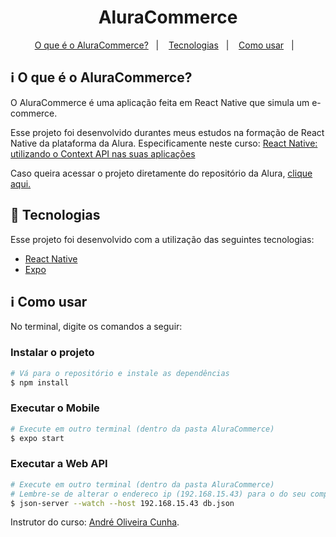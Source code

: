 <h1 align="center"> 
	AluraCommerce
</h1>

<p align="center">
  <a href="#information_source-o-que-é-o-aluracommerce">O que é o AluraCommerce?</a>&nbsp;&nbsp;&nbsp;|&nbsp;&nbsp;&nbsp;
  <a href="#rocket-Tecnologias">Tecnologias</a>&nbsp;&nbsp;&nbsp;|&nbsp;&nbsp;&nbsp;
  <a href="#information_source-como-usar">Como usar</a>&nbsp;&nbsp;&nbsp;|&nbsp;&nbsp;&nbsp;
</p>

## :information_source: O que é o AluraCommerce?

O AluraCommerce é uma aplicação feita em React Native que simula um e-commerce.

Esse projeto foi desenvolvido durantes meus estudos na formação de React Native da plataforma da Alura. Especificamente neste curso:
<a href="https://www.alura.com.br/curso-online-react-native-context-api-aplicacoes">React Native: utilizando o Context API nas suas aplicações</a>

Caso queira acessar o projeto diretamente do repositório da Alura, <a href="https://github.com/alura-cursos/react-native-context-api/tree/projeto-final">clique aqui.</a>


## :rocket: Tecnologias

Esse projeto foi desenvolvido com a utilização das seguintes tecnologias:
- [React Native][rn]
- [Expo][expo]

## :information_source: Como usar
No terminal, digite os comandos a seguir:

### Instalar o projeto

```bash
# Vá para o repositório e instale as dependências
$ npm install
```

### Executar o Mobile

```bash
# Execute em outro terminal (dentro da pasta AluraCommerce)
$ expo start
```

### Executar a Web API

```bash
# Execute em outro terminal (dentro da pasta AluraCommerce)
# Lembre-se de alterar o endereco ip (192.168.15.43) para o do seu computador!!
$ json-server --watch --host 192.168.15.43 db.json
```


Instrutor do curso: [André Oliveira Cunha](https://www.linkedin.com/in/andr%C3%A9-oliveira-cunha-b26b3a156/). 

[nodejs]: https://nodejs.org/
[expo]: https://docs.expo.dev/
[rn]: https://facebook.github.io/react-native/
